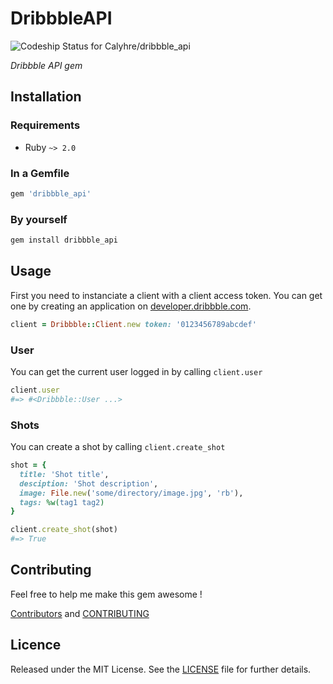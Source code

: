 # DribbbleAPI

![Codeship Status for Calyhre/dribbble_api](https://www.codeship.io/projects/11857a40-2b09-0132-c03d-1ac4495b4327/status)

_Dribbble API gem_

## Installation

### Requirements

* Ruby `~> 2.0`

### In a Gemfile

```ruby
gem 'dribbble_api'
```

### By yourself

```ruby
gem install dribbble_api
```

## Usage

First you need to instanciate a client with a client access token. You can get one by creating an application on [developer.dribbble.com](http://developer.dribbble.com/).

```ruby
client = Dribbble::Client.new token: '0123456789abcdef'
```

### User

You can get the current user logged in by calling `client.user`

```ruby
client.user
#=> #<Dribbble::User ...>
```

### Shots

You can create a shot by calling `client.create_shot`

```ruby
shot = {
  title: 'Shot title',
  desciption: 'Shot description',
  image: File.new('some/directory/image.jpg', 'rb'),
  tags: %w(tag1 tag2)
}

client.create_shot(shot)
#=> True
```

## Contributing

Feel free to help me make this gem awesome !

[Contributors](https://github.com/Calyhre/dribbble_api/graphs/contributors) and [CONTRIBUTING](https://github.com/Calyhre/dribbble_api/blob/master/CONTRIBUTING.md)

## Licence

Released under the MIT License. See the [LICENSE](https://github.com/Calyhre/dribbble_api/blob/master/LICENSE.md) file for further details.
